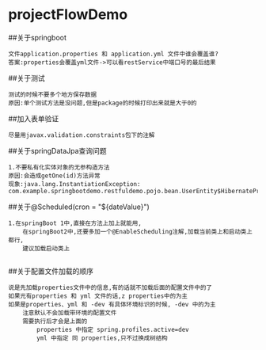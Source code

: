# projectFlowDemo

##关于springboot
```
文件application.properties 和 application.yml 文件中谁会覆盖谁?
答案:properties会覆盖yml文件->可以看restService中端口号的最后结果

```
##关于测试
```
测试的时候不要多个地方保存数据
原因:单个测试方法是没问题,但是package的时候打印出来就是大于0的
```

##加入表单验证
```
尽量用javax.validation.constraints包下的注解
```
##关于springDataJpa查询问题
```
1.不要私有化实体对象的无参构造方法 
原因:会造成getOne(id)方法异常
现象:java.lang.InstantiationException: com.example.springbootdemo.restfuldemo.pojo.bean.UserEntity$HibernateProxy$RdR8KJ4Z
```
##关于@Scheduled(cron = "${dateValue}")
```
1.在springBoot 1中,直接在方法上加上就能用,
    在springBoot2中,还要多加一个@EnableScheduling注解,加载当前类上和启动类上都行,
    建议加载启动类上
    
```
##关于配置文件加载的顺序
```
说是先加载properties文件中的信息,有的话就不加载后面的配置文件中的了
如果光有properties 和 yml 文件的话,z properties中的为主
如果是properties、yml 和 -dev 有具体环境标识的时候, -dev 中的为主
    注意默认不会加载带环境的配置文件
    需要执行后才会是上面的
        properties 中指定 spring.profiles.active=dev
        yml 中指定 同 properties,只不过换成树结构
``` 